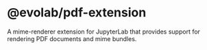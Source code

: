 # @evolab/pdf-extension

A mime-renderer extension for JupyterLab that provides support for rendering PDF documents and mime bundles.
